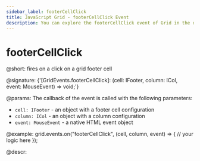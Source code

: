 ```yaml
---
sidebar_label: footerCellClick
title: JavaScript Grid - footerCellClick Event 
description: You can explore the footerCellClick event of Grid in the documentation of the DHTMLX JavaScript UI library. Browse developer guides and API reference, try out code examples and live demos, and download a free 30-day evaluation version of DHTMLX Suite.
---
```


# footerCellClick

@short: fires on a click on a grid footer cell

@signature: {'[GridEvents.footerCellClick]: (cell: IFooter, column: ICol, event: MouseEvent) => void;'}

@params:
The callback of the event is called with the following parameters:

- `cell: IFooter` - an object with a footer cell configuration
- `column: ICol` - an object with a column configuration
- `event: MouseEvent` - a native HTML event object

@example:
grid.events.on("footerCellClick", (cell, column, event) => {
    // your logic here
});

@descr:
